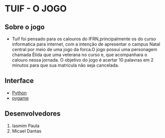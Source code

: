 # TUIF - O JOGO

## Sobre o jogo
- Tuif foi pensado para os calouros do IFRN,principalmente os do curso informatica para internet, com a intenção de apresentar o campus Natal central por meio de uma jogo da forca.O jogo possui uma personagem chamada Élida que uma veterana no curso e, que acompanhara o calouro nessa jornada. O objetivo do jogo é acertar 10 palavras em 2 minutos para que sua matricula não seja cancelada.

## Interface
- [Python](https://www.python.org/)
- [pygame](https://www.pygame.org/)

## Desenvolvedores
1. Iasmim Paula
2. Micael Dantas
